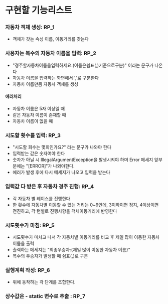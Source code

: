 # 구현할 기능리스트

### 자동차 객체 생성: RP_1
- 객체가 갖는 속성 이름, 이동거리를 갖는다

### 사용자는 복수의 자동차 이름을 입력: RP_2
- "경주할자동차이름을입력하세요.(이름은쉼표(,)기준으로구분)" 이라는 문구가 나온다
- 자동차 이름을 입력하는 화면에서 ','로 구분한다
- 자동차 이름만큼 자동차 객체를 생성
  
#### 에러처리
- 자동차 이름은 5자 이상일 때
- 같은 자동차 이름이 존재할 때
- 자동차 이름이 없을 때
  
### 시도할 횟수를 입력: RP_3
- "시도할 회수는 몇회인가요?" 라는 문구가 나와야 한다
- 입력받는 값은 숫자여야 한다
- 숫자가 아닐 시 IllegalArgumentException을 발생시켜야 하며 Error 메세지 앞부분에는 "[ERROR]"가 나와야한다.
- 에러가 발생 후에 다시 메세지가 나오고 입력을 받는다

### 입력값 다 받은 후 자동차 경주 진행: RP_4
- 각 자동차 별 레이스를 진행한다
- 한 횟수에 자동차별 이동할 수 있는 거리는 0~9인데, 3이하이면 정지, 4이상이면 전진하고, 각 턴별로 진행사항을 객체이동거리에 반영한다 

### 시도횟수가 마침: RP_5
- 시도횟수가 마치고 나서 각 자동차별 이동거리를 비교 후 제일 많이 이동한 자동차 이름을 출력
- 출력하는 메세지는 "최종우승자:{제일 많이 이동한 자동차 이름}"
- 복수의 우승자가 발생할 때 쉼표(,)로 구분

### 실행계획 작성: RP_6
- 위에 동작하는 각 단계를 조합한다.

### 상수값은 - static 변수로 추출 : RP_7 
